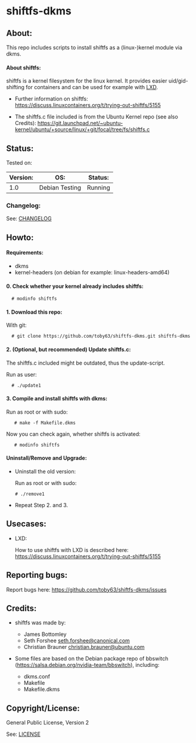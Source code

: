 
# shiftfs-dkms

About:
------

This repo includes scripts to install shiftfs as a (linux-)kernel module via dkms.

#### About shiftfs:

shiftfs is a kernel filesystem for the linux kernel.
It provides easier uid/gid-shifting for containers and can be used for example with [LXD](https://linuxcontainers.org/lxd/).

* Further information on shiftfs:
https://discuss.linuxcontainers.org/t/trying-out-shiftfs/5155

* The shiftfs.c file included is from the Ubuntu Kernel repo (see also Credits):
https://git.launchpad.net/~ubuntu-kernel/ubuntu/+source/linux/+git/focal/tree/fs/shiftfs.c


Status:
-------
Tested on:

Version: | OS:            | Status:
---      | ---            | ---
1.0      | Debian Testing | Running


### Changelog:

See: [CHANGELOG](CHANGELOG)


Howto:
------

#### Requirements:
 * dkms
 * kernel-headers (on debian for example: linux-headers-amd64)

#### 0. Check whether your kernel already includes shiftfs:

      # modinfo shiftfs

#### 1. Download this repo:
  
 With git:

      # git clone https://github.com/toby63/shiftfs-dkms.git shiftfs-dkms


#### 2. (Optional, but recommended) Update shiftfs.c:

 The shiftfs.c included might be outdated, thus the update-script.

 Run as user:

      # ./update1


#### 3. Compile and install shiftfs with dkms:

 Run as root or with sudo:

       # make -f Makefile.dkms

 Now you can check again, whether shiftfs is activated:

       # modinfo shiftfs

#### Uninstall/Remove and Upgrade:

 * Uninstall the old version:

   Run as root or with sudo:

       # ./remove1

 * Repeat Step 2. and 3.


Usecases:
---------

* LXD:

  How to use shiftfs with LXD is described here:
  https://discuss.linuxcontainers.org/t/trying-out-shiftfs/5155


Reporting bugs:
---------------

 Report bugs here:
 https://github.com/toby63/shiftfs-dkms/issues


Credits:
--------

* shiftfs was made by:
   * James Bottomley
   * Seth Forshee <seth.forshee@canonical.com>
   * Christian Brauner <christian.brauner@ubuntu.com>

* Some files are based on the Debian package repo of bbswitch (https://salsa.debian.org/nvidia-team/bbswitch), including:
   * dkms.conf
   * Makefile
   * Makefile.dkms


Copyright/License:
------------------

General Public License, Version 2

See: [LICENSE](LICENSE)


